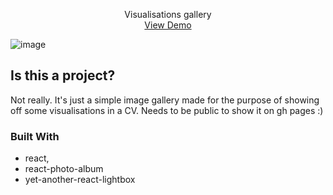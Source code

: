 
  <p align="center">
    Visualisations gallery
    <br />
  <a href="https://pioterandrzejewski.github.io/visualisations_gallery/">View Demo</a>
  </p>
</div>

![image](https://user-images.githubusercontent.com/109315248/219902695-15f1a843-935d-47da-b1fa-41018661f55f.png)

## Is this a project?

Not really. It's just a simple image gallery made for the purpose of showing off some visualisations in a CV.
Needs to be public to show it on gh pages :) 

### Built With

- react,
- react-photo-album
- yet-another-react-lightbox
